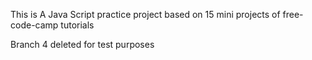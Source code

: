 This is A Java Script practice project based on 15 mini projects of free-code-camp tutorials 

Branch 4 deleted for test purposes
